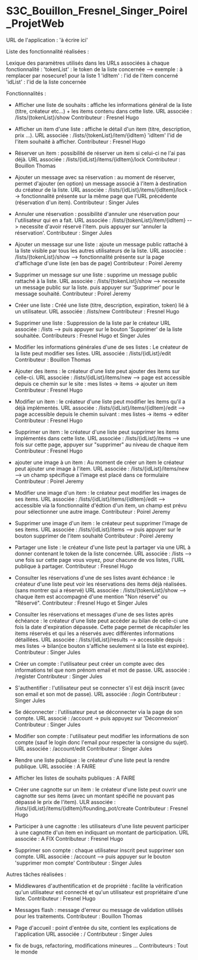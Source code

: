 # S3C_Bouillon_Fresnel_Singer_Poirel_ProjetWeb

URL de l'application : 'à écrire ici'

Liste des fonctionnalité réalisées :

Lexique des paramètres utilisés dans les URLs associées à chaque fonctionnalité : 
'tokenList' : le token de la liste concernée --> exemple : à remplacer par nosecure1 pour la liste 1
'idItem' : l'id de l'item concerné
'idList' : l'id de la liste concernée

Fonctionnalités : 

-  Afficher une liste de souhaits : affiche les informations général de la liste (titre, créateur etc...) + les items contenu dans cette liste.
URL associée : /lists/{tokenList}/show
Contributeur : Fresnel Hugo

- Afficher un item d'une liste : affiche le détail d'un item (titre, description, prix ...).
URL associée : /lists/{tokenList}/item/{idItem} 'idItem' l'id de l'item souhaité à afficher.
Contributeur : Fresnel Hugo 

- Réserver un item : possibilité de réserver un item si celui-ci ne l'ai pas déjà.
URL associée : /lists/{idList}/items/{idItem}/lock
Contributeur : Bouillon Thomas

- Ajouter un message avec sa réservation : au moment de réserver, permet d'ajouter (en option) un message associé à l'item à destination du créateur de la liste.
URL associée : /lists/{idList}/items/{idItem}/lock --> fonctionnalité présente sur la même page que l'URL précédente (réservation d'un item).
Contributeur : Singer Jules

- Annuler une réservation : possibilité d'annuler une réservation pour l'utilisateur qui en a fait.
URL associée : /lists/{tokenList}/item/{idItem} --> necessite d'avoir réservé l'item. puis appuyer sur 'annuler la réservation'.
Contributeur : Singer Jules

- Ajouter un message sur une liste : ajoute un message public rattaché à la liste visible par tous les autres utilisateurs de la liste.
URL associée : /lists/{tokenList}/show --> fonctionnalité présente sur la page d'affichage d'une liste (en bas de page)
Contributeur : Poirel Jeremy

- Supprimer un message sur une liste : supprime un message public rattaché à la liste.
URL associée : /lists/{tokenList}/show --> necessite un message public sur la liste. puis appuyer sur 'Supprimer' pour le message souhaité.
Contributeur : Poirel Jeremy

- Créer une liste : Créé une liste (titre, description, expiration, token) lié à un utilisateur.
URL associée : /lists/new
Contributeur : Fresnel Hugo

- Supprimer une liste : Suppression de la liste par le créateur
URL associée : /lists --> puis appuyer sur le bouton 'Supprimer' de la liste souhaitée.
Contributeurs : Fresnel Hugo et Singer Jules

- Modifier les informations générales d'une de ses listes : Le créateur de la liste peut modifier ses listes.
URL associée : /lists/{idList}/edit
Contributeur : Bouillon Thomas

- Ajouter des items : le créateur d'une liste peut ajouter des items sur celle-ci.
URL associée : /lists/{idList}/items/new --> page est accessible depuis ce chemin sur le site : mes listes -> items -> ajouter un item 
Contributeur : Fresnel Hugo

- Modifier un item : le créateur d'une liste peut modifier les items qu'il a déjà implémentés.
URL associée : /lists/{idList}/items/{idItem}/edit --> page accessible depuis le chemin suivant : mes listes -> items -> editer 
Contributeur : Fresnel Hugo 

- Supprimer un item : le créateur d'une liste peut supprimer les items implémentés dans cette liste.
URL associée : /lists/{idList}/items --> une fois sur cette page, appuyer sur "supprimer" au niveau de chaque item
Contributeur : Fresnel Hugo 

- ajouter une image à un item : Au moment de créer un item le créateur peut ajouter une image à l'item.
URL associée : /lists/{idList}/items/new --> un champ spécifique a l'image est placé dans ce formulaire
Contributeur : Poirel Jeremy

- Modifier une image d'un item : le créateur peut modifier les images de ses items.
URL associée : /lists/{idList}/items/{idItem}/edit --> accessible via la fonctionnalité d'édtion d'un item, un champ est prévu pour sélectionner une autre image.
Contributeur : Poirel Jeremy

- Supprimer une image d'un item : le créateur peut supprimer l'image de ses items.
URL associée : /lists/{idList}/items --> puis appuyer sur le bouton supprimer de l'item souhaité
Contributeur : Poirel Jeremy

- Partager une liste : le créateur d'une liste peut la partager via une URL à donner contenant le token de la liste concernée.
URL associée : /lists --> une fois sur cette page vous voyez, pour chacune de vos listes, l'URL publique à partager.
Contributeur : Fresnel Hugo

- Consulter les réservations d'une de ses listes avant échéance : le créateur d'une liste peut voir les réservations des items déjà réalisées.
  (sans montrer qui a réservé)
URL associée : /lists/{tokenList}/show --> chaque item est accompagné d'une mention "Non réservé" ou "Réservé".
Contributeur : Fresnel Hugo et Singer Jules

- Consulter les réservations et messages d'une de ses listes après échéance : le créateur d'une liste peut accéder au bilan de celle-ci une fois la date d'expiration
  dépassée. Cette page permet de récapituler les items réservés et qui les a réservés avec différentes informations détaillées.
URL associée : /lists/{idList}/results --> accessible depuis : mes listes -> bilan(ce bouton s'affiche seulement si la liste est expirée).
Contributeur : Singer Jules

- Créer un compte : l'utilisateur peut créer un compte avec des informations tel que nom prénom email et mot de passe.
URL associée : /register
Contributeur : Singer Jules

- S'authentifier : l'utilisateur peut se connecter s'il est déjà inscrit (avec son email et son mot de passe).
URL associée : /login
Contributeur : Singer Jules

- Se déconnecter : l'utilisateur peut se déconnecter via la page de son compte.
URL associé : /account -> puis appuyez sur 'Déconnexion'
Contributeur : Singer Jules

- Modifier son compte : l'utilisateur peut modifier les informations de son compte (sauf le login donc l'email pour respecter la consigne du sujet).
URL associée : /account/edit
Contributeur : Singer Jules

- Rendre une liste publique : le créateur d'une liste peut la rendre publique.
URL associée : A FAIRE

- Afficher les listes de souhaits publiques : A FAIRE

- Créer une cagnotte sur un item : le créateur d'une liste peut ouvrir une cagnotte sur ses items (avec un montant spécifié ne pouvant pas dépassé le prix de l'item).
ULR associée : /lists/{idList}/items/{idItem}/founding_pot/create
Contributeur : Fresnel Hugo

- Participer à une cagnotte : les utilisateurs d'une liste peuvent participer à une cagnotte d'un item en indiquant un montant de participation.
URL associée : A FIX
Contributeur : Fresnel Hugo

- Supprimer son compte : chaque utilisateur inscrit peut supprimer son compte.
URL associée : /account --> puis appuyer sur le bouton 'supprimer mon compte'
Contributeur : Singer Jules

Autres tâches réalisées :

- Middlewares d'authentification et de propriété : facilite la vérification qu'un utilisateur est connecté et qu'un utilisateur est propriétaire d'une liste.
Contributeur : Fresnel Hugo

- Messages flash : message d'erreur ou message de validation utilisés pour les traitements.
Contributeur : Bouillon Thomas

- Page d'accueil : point d'entrée du site, contient les explications de l'application
URL associée : /
Contributeur : Singer Jules

- fix de bugs, refactoring, modifications mineures ...
Contributeurs : Tout le monde
